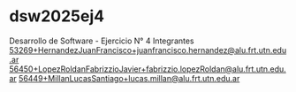 # dsw2025ej4
Desarrollo de Software - Ejercicio N° 4
Integrantes
53269+HernandezJuanFrancisco+juanfrancisco.hernandez@alu.frt.utn.edu.ar
56450+LopezRoldanFabrizzioJavier+fabrizzio.lopezRoldan@alu.frt.utn.edu.ar
56449+MillanLucasSantiago+lucas.millan@alu.frt.utn.edu.ar
